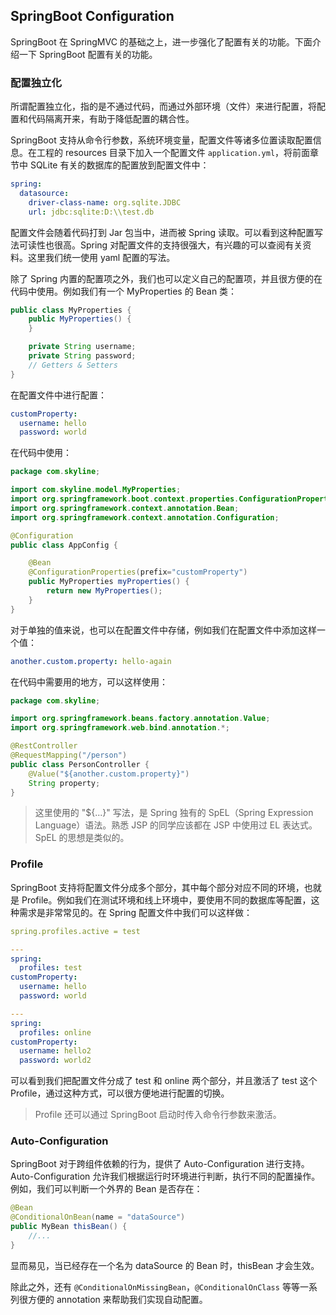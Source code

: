 ## SpringBoot Configuration

SpringBoot 在 SpringMVC 的基础之上，进一步强化了配置有关的功能。下面介绍一下 SpringBoot 配置有关的功能。

### 配置独立化

所谓配置独立化，指的是不通过代码，而通过外部环境（文件）来进行配置，将配置和代码隔离开来，有助于降低配置的耦合性。

SpringBoot 支持从命令行参数，系统环境变量，配置文件等诸多位置读取配置信息。在工程的 resources 目录下加入一个配置文件 `application.yml`，将前面章节中 SQLite 有关的数据库的配置放到配置文件中：

```yaml
spring:
  datasource:
    driver-class-name: org.sqlite.JDBC
    url: jdbc:sqlite:D:\\test.db
```

配置文件会随着代码打到 Jar 包当中，进而被 Spring 读取。可以看到这种配置写法可读性也很高。Spring 对配置文件的支持很强大，有兴趣的可以查阅有关资料。这里我们统一使用 yaml 配置的写法。

除了 Spring 内置的配置项之外，我们也可以定义自己的配置项，并且很方便的在代码中使用。例如我们有一个 MyProperties 的 Bean 类：

```java
public class MyProperties {
    public MyProperties() {
    }

    private String username;
    private String password;
    // Getters & Setters
}
```

在配置文件中进行配置：

```yaml
customProperty:
  username: hello
  password: world
```

在代码中使用：

```java
package com.skyline;

import com.skyline.model.MyProperties;
import org.springframework.boot.context.properties.ConfigurationProperties;
import org.springframework.context.annotation.Bean;
import org.springframework.context.annotation.Configuration;

@Configuration
public class AppConfig {

    @Bean
    @ConfigurationProperties(prefix="customProperty")
    public MyProperties myProperties() {
        return new MyProperties();
    }
}
```

对于单独的值来说，也可以在配置文件中存储，例如我们在配置文件中添加这样一个值：

```yaml
another.custom.property: hello-again
```

在代码中需要用的地方，可以这样使用：

```java
package com.skyline;

import org.springframework.beans.factory.annotation.Value;
import org.springframework.web.bind.annotation.*;

@RestController
@RequestMapping("/person")
public class PersonController {
    @Value("${another.custom.property}")
    String property;
}
```

>这里使用的 "${...}" 写法，是 Spring 独有的 SpEL（Spring Expression Language）语法。熟悉 JSP 的同学应该都在 JSP 中使用过 EL 表达式。SpEL 的思想是类似的。

### Profile

SpringBoot 支持将配置文件分成多个部分，其中每个部分对应不同的环境，也就是 Profile。例如我们在测试环境和线上环境中，要使用不同的数据库等配置，这种需求是非常常见的。在 Spring 配置文件中我们可以这样做：

```yaml
spring.profiles.active = test

---
spring:
  profiles: test
customProperty:
  username: hello
  password: world

---
spring:
  profiles: online
customProperty:
  username: hello2
  password: world2
```

可以看到我们把配置文件分成了 test 和 online 两个部分，并且激活了 test 这个 Profile，通过这种方式，可以很方便地进行配置的切换。

> Profile 还可以通过 SpringBoot 启动时传入命令行参数来激活。

### Auto-Configuration

SpringBoot 对于跨组件依赖的行为，提供了 Auto-Configuration 进行支持。Auto-Configuration 允许我们根据运行时环境进行判断，执行不同的配置操作。例如，我们可以判断一个外界的 Bean 是否存在：

```java
@Bean
@ConditionalOnBean(name = "dataSource")
public MyBean thisBean() {
    //...
}
```

显而易见，当已经存在一个名为 dataSource 的 Bean 时，thisBean 才会生效。

除此之外，还有 `@ConditionalOnMissingBean`，`@ConditionalOnClass` 等等一系列很方便的 annotation 来帮助我们实现自动配置。
